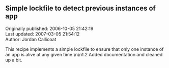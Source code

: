 ## Simple lockfile to detect previous instances of app  
Originally published: 2006-10-05 21:42:19  
Last updated: 2007-03-05 21:54:12  
Author: Jordan Callicoat  
  
This recipe implements a simple lockfile to ensure that only one instance of an app is alive at any given time.\n\n1.2 Added documentation and cleaned up a bit.